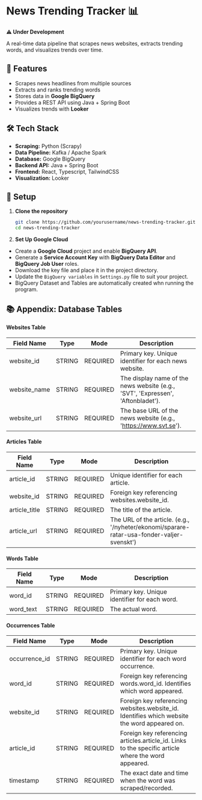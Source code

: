 # News Trending Tracker 📊  
**⚠️ Under Development**  

A real-time data pipeline that scrapes news websites, extracts trending words, and visualizes trends over time.  

## 🚀 Features  
- Scrapes news headlines from multiple sources  
- Extracts and ranks trending words  
- Stores data in **Google BigQuery**  
- Provides a REST API using Java + Spring Boot  
- Visualizes trends with **Looker**  

## 🛠️ Tech Stack  
- **Scraping:** Python (Scrapy)  
- **Data Pipeline:** Kafka / Apache Spark  
- **Database:** Google BigQuery  
- **Backend API:** Java + Spring Boot
- **Frontend:** React, Typescript, TailwindCSS
- **Visualization:** Looker  

## 🔧 Setup  
1. **Clone the repository**  
   ```bash
   git clone https://github.com/yourusername/news-trending-tracker.git  
   cd news-trending-tracker

2. **Set Up Google Cloud**
- Create a **Google Cloud** project and enable **BigQuery API**.  
- Generate a **Service Account Key** with **BigQuery Data Editor** and **BigQuery Job User** roles.  
- Download the key file and place it in the project directory.  
- Update the `BigQuery variables` in `Settings.py` file to suit your project.
- BigQuery Dataset and Tables are automatically created whn running the program.

## 📚 Appendix: Database Tables
#### Websites Table
| Field Name   | Type   | Mode     | Description |
|--------------|--------|----------|-------------|
| website_id   | STRING | REQUIRED | Primary key. Unique identifier for each news website. 
| website_name | STRING | REQUIRED | The display name of the news website (e.g., 'SVT', 'Expressen', 'Aftonbladet'). 
| website_url  | STRING | REQUIRED | The base URL of the news website (e.g., 'https://www.svt.se'). 

#### Articles Table
| Field Name    | Type   | Mode     | Description |
|---------------|--------|----------|-------------|
| article_id    | STRING | REQUIRED | Unique identifier for each article. 
| website_id    | STRING | REQUIRED | Foreign key referencing websites.website_id. 
| article_title | STRING | REQUIRED | The title of the article. 
| article_url   | STRING | REQUIRED | The URL of the article. (e.g., '/nyheter/ekonomi/sparare-ratar-usa-fonder-valjer-svenskt')

#### Words Table
| Field Name  | Type   | Mode     | Description |
|-------------|--------|----------|-------------|
| word_id     | STRING | REQUIRED | Primary key. Unique identifier for each word.
| word_text   | STRING | REQUIRED | The actual word. 

#### Occurrences Table
| Field Name    | Type   | Mode     | Description |
|---------------|--------|----------|-------------|
| occurrence_id | STRING | REQUIRED | Primary key. Unique identifier for each word occurrence.
| word_id       | STRING | REQUIRED | Foreign key referencing words.word_id. Identifies which word appeared.
| website_id    | STRING | REQUIRED | Foreign key referencing websites.website_id. Identifies which website the word appeared on.
| article_id    | STRING | REQUIRED | Foreign key referencing articles.article_id. Links to the specific article where the word appeared. 
| timestamp     | STRING | REQUIRED | The exact date and time when the word was scraped/recorded. 